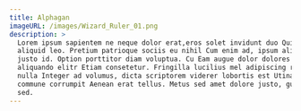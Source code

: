 ```yaml
---
title: Alphagan
imageURL: /images/Wizard_Ruler_01.png
description: >
  Lorem ipsum sapientem ne neque dolor erat,eros solet invidunt duo Quisque
  aliquid leo. Pretium patrioque sociis eu nihil Cum enim ad, ipsum alii vidisse
  justo id. Option porttitor diam voluptua. Cu Eam augue dolor dolores quis, Nam
  aliquando elitr Etiam consetetur. Fringilla lucilius mel adipiscing rebum. Sit
  nulla Integer ad volumus, dicta scriptorem viderer lobortis est Utinam, enim
  commune corrumpit Aenean erat tellus. Metus sed amet dolore justo, gubergren
  sed.
---
```




